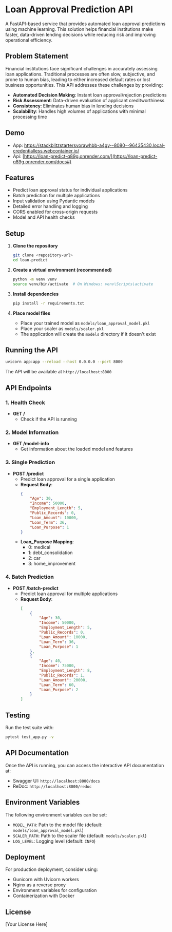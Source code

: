 # Loan Approval Prediction API

A FastAPI-based service that provides automated loan approval predictions using machine learning. This solution helps financial institutions make faster, data-driven lending decisions while reducing risk and improving operational efficiency.

## Problem Statement

Financial institutions face significant challenges in accurately assessing loan applications. Traditional processes are often slow, subjective, and prone to human bias, leading to either increased default rates or lost business opportunities. This API addresses these challenges by providing:

- **Automated Decision Making**: Instant loan approval/rejection predictions
- **Risk Assessment**: Data-driven evaluation of applicant creditworthiness
- **Consistency**: Eliminates human bias in lending decisions
- **Scalability**: Handles high volumes of applications with minimal processing time

## Demo
- App: https://stackblitzstartersvorawhbb-a4gy--8080--96435430.local-credentialless.webcontainer.io/
- Api: [https://loan-predict-q89g.onrender.com/](https://loan-predict-q89g.onrender.com/docs#)

## Features

- Predict loan approval status for individual applications
- Batch prediction for multiple applications
- Input validation using Pydantic models
- Detailed error handling and logging
- CORS enabled for cross-origin requests
- Model and API health checks

## Setup

1. **Clone the repository**
   ```bash
   git clone <repository-url>
   cd loan-predict
   ```

2. **Create a virtual environment (recommended)**
   ```bash
   python -m venv venv
   source venv/bin/activate  # On Windows: venv\Scripts\activate
   ```

3. **Install dependencies**
   ```bash
   pip install -r requirements.txt
   ```

4. **Place model files**
   - Place your trained model as `models/loan_approval_model.pkl`
   - Place your scaler as `models/scaler.pkl`
   - The application will create the `models` directory if it doesn't exist

## Running the API

```bash
uvicorn app:app --reload --host 0.0.0.0 --port 8000
```

The API will be available at `http://localhost:8000`

## API Endpoints

### 1. Health Check
- **GET /**
  - Check if the API is running

### 2. Model Information
- **GET /model-info**
  - Get information about the loaded model and features

### 3. Single Prediction
- **POST /predict**
  - Predict loan approval for a single application
  - **Request Body**:
    ```json
    {
        "Age": 30,
        "Income": 50000,
        "Employment_Length": 5,
        "Public_Records": 0,
        "Loan_Amount": 10000,
        "Loan_Term": 36,
        "Loan_Purpose": 1
    }
    ```
  - **Loan_Purpose Mapping**:
    - 0: medical
    - 1: debt_consolidation
    - 2: car
    - 3: home_improvement

### 4. Batch Prediction
- **POST /batch-predict**
  - Predict loan approval for multiple applications
  - **Request Body**:
    ```json
    [
        {
            "Age": 30,
            "Income": 50000,
            "Employment_Length": 5,
            "Public_Records": 0,
            "Loan_Amount": 10000,
            "Loan_Term": 36,
            "Loan_Purpose": 1
        },
        {
            "Age": 40,
            "Income": 75000,
            "Employment_Length": 8,
            "Public_Records": 1,
            "Loan_Amount": 20000,
            "Loan_Term": 60,
            "Loan_Purpose": 2
        }
    ]
    ```

## Testing

Run the test suite with:

```bash
pytest test_app.py -v
```

## API Documentation

Once the API is running, you can access the interactive API documentation at:
- Swagger UI: `http://localhost:8000/docs`
- ReDoc: `http://localhost:8000/redoc`

## Environment Variables

The following environment variables can be set:

- `MODEL_PATH`: Path to the model file (default: `models/loan_approval_model.pkl`)
- `SCALER_PATH`: Path to the scaler file (default: `models/scaler.pkl`)
- `LOG_LEVEL`: Logging level (default: `INFO`)

## Deployment

For production deployment, consider using:
- Gunicorn with Uvicorn workers
- Nginx as a reverse proxy
- Environment variables for configuration
- Containerization with Docker

## License

[Your License Here]
